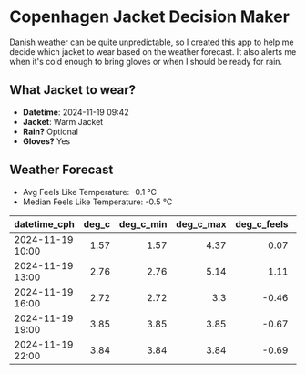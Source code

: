 
# Copenhagen Jacket Decision Maker

Danish weather can be quite unpredictable, so I created this app to help me decide which jacket to wear based on the weather forecast. 
It also alerts me when it's cold enough to bring gloves or when I should be ready for rain.

## What Jacket to wear?

- **Datetime**: 2024-11-19 09:42
- **Jacket**: Warm Jacket
- **Rain?** Optional
- **Gloves?** Yes

## Weather Forecast
- Avg Feels Like Temperature: -0.1 °C
- Median Feels Like Temperature: -0.5 °C

| datetime_cph     |   deg_c |   deg_c_min |   deg_c_max |   deg_c_feels | weather   | wind   | rain   |
|:-----------------|--------:|------------:|------------:|--------------:|:----------|:-------|:-------|
| 2024-11-19 10:00 |    1.57 |        1.57 |        4.37 |          0.07 | Clouds    | Low    | None   |
| 2024-11-19 13:00 |    2.76 |        2.76 |        5.14 |          1.11 | Rain      | Low    | Low    |
| 2024-11-19 16:00 |    2.72 |        2.72 |        3.3  |         -0.46 | Rain      | Low    | Low    |
| 2024-11-19 19:00 |    3.85 |        3.85 |        3.85 |         -0.67 | Snow      | Medium | None   |
| 2024-11-19 22:00 |    3.84 |        3.84 |        3.84 |         -0.69 | Snow      | Medium | None   |
        